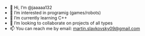 - 👋 Hi, I’m @jaaaaa132
- 👀 I’m interested in programig (games/robots)
- 🌱 I’m currently learning C++
- 💞️ I’m looking to collaborate on projects of all types
- 📫 You can reach me by email: martin.slavkovsky09@gmail.com

<!---
jaaaaa132/jaaaaa132 is a ✨ special ✨ repository because its `README.md` (this file) appears on your GitHub profile.
You can click the Preview link to take a look at your changes.
--->
